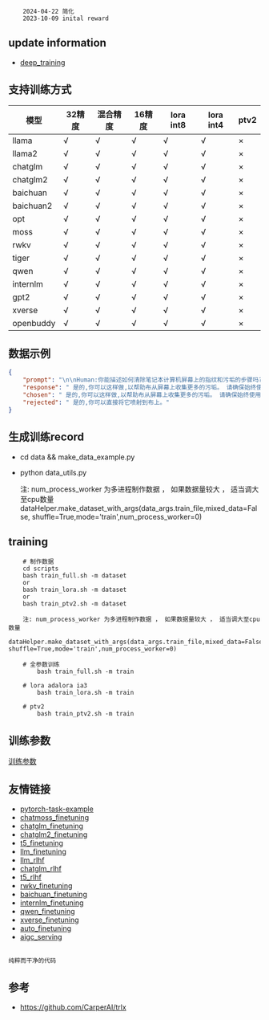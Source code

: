 
```text
    2024-04-22 简化
    2023-10-09 inital reward
```

## update information
   - [deep_training](https://github.com/ssbuild/deep_training)

## 支持训练方式

| 模型        | 32精度 | 混合精度 | 16精度 | lora int8 | lora int4 | ptv2   |
|-----------|-------|---------|-------|-----------|-----------|--------|
| llama     | √    | √    | √    | √         | √         | ×      |
| llama2    | √    | √    | √    | √         | √         | ×      |
| chatglm   | √    | √    | √    | √         | √         | ×      |
| chatglm2  | √    | √    | √    | √         | √         | ×      |
| baichuan  | √    | √    | √    | √         | √         | ×      |
| baichuan2 | √    | √    | √    | √         | √         | ×      |
| opt       | √    | √    | √    | √         | √         | ×      |
| moss      | √    | √    | √    | √         | √         | ×      |
| rwkv      | √    | √    | √    | √         | √         | ×      |
| tiger     | √    | √    | √    | √         | √         | ×      |
| qwen      | √    | √    | √    | √         | √         | ×      |
| internlm  | √    | √    | √    | √         | √         | ×      |
| gpt2      | √    | √    | √    | √         | √         | ×      |
| xverse    | √    | √    | √    | √         | √         | ×      |
| openbuddy | √    | √    | √    | √         | √         | ×      |


## 数据示例
```json
{
	"prompt": "\n\nHuman:你能描述如何清除笔记本计算机屏幕上的指纹和污垢的步骤吗?\n\nAssistant:是的,也许。为了清洁你的屏幕,你首先需要使用微纤维布或软溼布,轻轻地擦拭屏幕表面。接下来,你会想抓住一个软,无毛巾,微纤维清洁布,轻轻地擦回屏幕上去除指纹和污垢。\n\nHuman:我可以将伊索普罗素酒精喷射到布上,并以这种方式清洗它吗?\n\nAssistant:",
	"response": " 是的,你可以这样做,以帮助布从屏幕上收集更多的污垢。 请确保始终使用干净的软布,而不是一块粗糙的、粗糙的或结构化的材料,并确保它是无毛布的。",
	"chosen": " 是的,你可以这样做,以帮助布从屏幕上收集更多的污垢。 请确保始终使用干净的软布,而不是一块粗糙的、粗糙的或结构化的材料,并确保它是无毛布的。",
	"rejected": " 是的,你可以直接将它喷射到布上。"
}
```
    



## 生成训练record
   
- cd data && make_data_example.py 
- python data_utils.py
    
    注:
    num_process_worker 为多进程制作数据 ， 如果数据量较大 ， 适当调大至cpu数量
    dataHelper.make_dataset_with_args(data_args.train_file,mixed_data=False, shuffle=True,mode='train',num_process_worker=0)





## training
```text
    # 制作数据
    cd scripts
    bash train_full.sh -m dataset 
    or
    bash train_lora.sh -m dataset 
    or
    bash train_ptv2.sh -m dataset 
    
    注: num_process_worker 为多进程制作数据 ， 如果数据量较大 ， 适当调大至cpu数量
    dataHelper.make_dataset_with_args(data_args.train_file,mixed_data=False, shuffle=True,mode='train',num_process_worker=0)
    
    # 全参数训练 
        bash train_full.sh -m train 
        
    # lora adalora ia3 
        bash train_lora.sh -m train 
        
    # ptv2
        bash train_ptv2.sh -m train 
```






## 训练参数
[训练参数](args.MD)

## 友情链接

- [pytorch-task-example](https://github.com/ssbuild/pytorch-task-example)
- [chatmoss_finetuning](https://github.com/ssbuild/chatmoss_finetuning)
- [chatglm_finetuning](https://github.com/ssbuild/chatglm_finetuning)
- [chatglm2_finetuning](https://github.com/ssbuild/chatglm2_finetuning)
- [t5_finetuning](https://github.com/ssbuild/t5_finetuning)
- [llm_finetuning](https://github.com/ssbuild/llm_finetuning)
- [llm_rlhf](https://github.com/ssbuild/llm_rlhf)
- [chatglm_rlhf](https://github.com/ssbuild/chatglm_rlhf)
- [t5_rlhf](https://github.com/ssbuild/t5_rlhf)
- [rwkv_finetuning](https://github.com/ssbuild/rwkv_finetuning)
- [baichuan_finetuning](https://github.com/ssbuild/baichuan_finetuning)
- [internlm_finetuning](https://github.com/ssbuild/internlm_finetuning)
- [qwen_finetuning](https://github.com/ssbuild/qwen_finetuning)
- [xverse_finetuning](https://github.com/ssbuild/xverse_finetuning)
- [auto_finetuning](https://github.com/ssbuild/auto_finetuning)
- [aigc_serving](https://github.com/ssbuild/aigc_serving)

## 
    纯粹而干净的代码


## 参考
- https://github.com/CarperAI/trlx